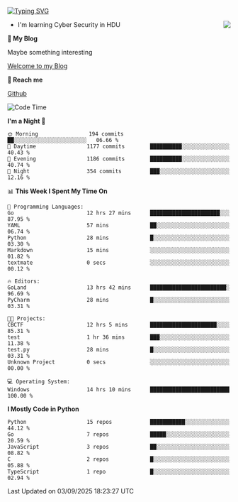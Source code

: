 [![Typing SVG](https://readme-typing-svg.herokuapp.com?font=Fira+Code&pause=1000&random=false&width=450&height=60&lines=Hello+%F0%9F%91%8B%F0%9F%8F%BB;I'm+JBNRZ)](https://git.io/typing-svg)

<a href="#">
  <img align="right" src="https://github-readme-stats.vercel.app/api?username=JBNRZ&show_icons=true&bg_color=15,f2f7fd,E0EAFC" />
</a>

- I'm learning Cyber Security in HDU

 **🌱 My Blog**

Maybe something interesting

[Welcome to my Blog](https://jbnrz.com.cn/)

 **💬 Reach me** 

[Github](https://github.com/JBNRZ)


<!--START_SECTION:waka-->
![Code Time](http://img.shields.io/badge/Code%20Time-1%2C393%20hrs%2027%20mins-blue)

**I'm a Night 🦉** 

```text
🌞 Morning                194 commits         ██░░░░░░░░░░░░░░░░░░░░░░░   06.66 % 
🌆 Daytime                1177 commits        ██████████░░░░░░░░░░░░░░░   40.43 % 
🌃 Evening                1186 commits        ██████████░░░░░░░░░░░░░░░   40.74 % 
🌙 Night                  354 commits         ███░░░░░░░░░░░░░░░░░░░░░░   12.16 % 
```


📊 **This Week I Spent My Time On** 

```text
💬 Programming Languages: 
Go                       12 hrs 27 mins      ██████████████████████░░░   87.95 % 
YAML                     57 mins             ██░░░░░░░░░░░░░░░░░░░░░░░   06.74 % 
Python                   28 mins             █░░░░░░░░░░░░░░░░░░░░░░░░   03.30 % 
Markdown                 15 mins             ░░░░░░░░░░░░░░░░░░░░░░░░░   01.82 % 
textmate                 0 secs              ░░░░░░░░░░░░░░░░░░░░░░░░░   00.12 % 

🔥 Editors: 
GoLand                   13 hrs 42 mins      ████████████████████████░   96.69 % 
PyCharm                  28 mins             █░░░░░░░░░░░░░░░░░░░░░░░░   03.31 % 

🐱‍💻 Projects: 
CBCTF                    12 hrs 5 mins       █████████████████████░░░░   85.31 % 
test                     1 hr 36 mins        ███░░░░░░░░░░░░░░░░░░░░░░   11.38 % 
test.py                  28 mins             █░░░░░░░░░░░░░░░░░░░░░░░░   03.31 % 
Unknown Project          0 secs              ░░░░░░░░░░░░░░░░░░░░░░░░░   00.00 % 

💻 Operating System: 
Windows                  14 hrs 10 mins      █████████████████████████   100.00 % 
```

**I Mostly Code in Python** 

```text
Python                   15 repos            ███████████░░░░░░░░░░░░░░   44.12 % 
Go                       7 repos             █████░░░░░░░░░░░░░░░░░░░░   20.59 % 
JavaScript               3 repos             ██░░░░░░░░░░░░░░░░░░░░░░░   08.82 % 
C                        2 repos             █░░░░░░░░░░░░░░░░░░░░░░░░   05.88 % 
TypeScript               1 repo              █░░░░░░░░░░░░░░░░░░░░░░░░   02.94 % 
```




 Last Updated on 03/09/2025 18:23:27 UTC
<!--END_SECTION:waka-->
